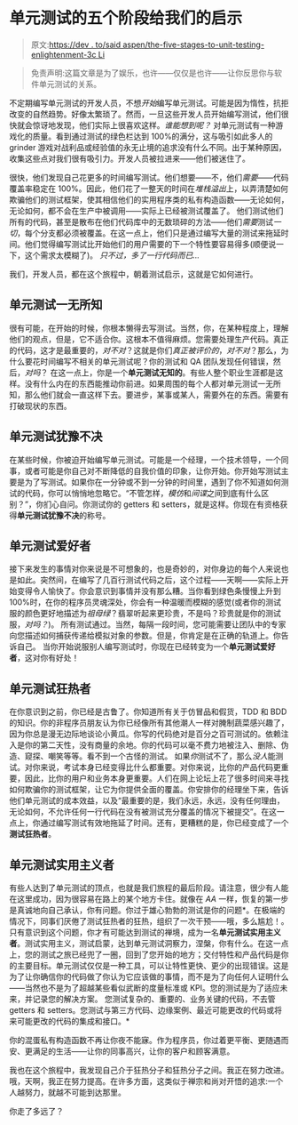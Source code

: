 # 单元测试的五个阶段给我们的启示

> 原文:[https://dev . to/said aspen/the-five-stages-to-unit-testing-enlightenment-3c Li](https://dev.to/saidaspen/the-five-stages-to-unit-testing-enlightenment-3cli)

> 免责声明:这篇文章是为了娱乐，也许——仅仅是也许——让你反思你与软件单元测试的关系。

不定期编写单元测试的开发人员，不想*开始*编写单元测试。可能是因为惰性，抗拒改变的自然趋势。好像太繁琐了。然而，一旦这些开发人员开始编写测试，他们很快就会惊讶地发现，他们实际上很喜欢这样。*谁能想到呢？*
对单元测试有一种游戏化的质量。看到通过测试的绿色栏达到 100%的满分，这与吸引如此多人的 grinder 游戏对战利品或经验值的永无止境的追求没有什么不同。出于某种原因，收集这些点对我们很有吸引力。开发人员被拉进来——他们被迷住了。

很快，他们发现自己花更多的时间编写测试。他们想要——不，他们*需要*——代码覆盖率稳定在 100%。因此，他们花了一整天的时间在*堆栈溢出*上，以弄清楚如何欺骗他们的测试框架，使其相信他们的实用程序类的私有构造函数——无论如何，无论如何，都不会在生产中被调用——实际上已经被测试覆盖了。
他们测试他们所有的代码，甚至是散布在他们代码库中的无数琐碎的方法——他们*需要*测试*一切*，每个分支都必须被覆盖。在这一点上，他们只是通过编写大量的测试来拖延时间。他们觉得编写测试比开始他们的用户需要的下一个特性要容易得多(顺便说一下，这个需求太模糊了)。
*只不过，多了一行代码而已...*

我们，开发人员，都在这个旅程中，朝着测试启示，这就是它如何进行。

## [](#unit-testing-ignorant)单元测试一无所知

很有可能，在开始的时候，你根本懒得去写测试。当然，你，在某种程度上，理解他们的观点，但是，它不适合你。这根本不值得麻烦。您需要处理生产代码。真正的代码，这才是最重要的，*对不对*？这就是你们*真正被评价的*，*对不对*？那么，为什么要花时间编写不相关的单元测试呢？你的测试和 QA 团队发现任何错误，然后，*对吗*？
在这一点上，你是一个**单元测试无知的**。有些人整个职业生涯都是这样。没有什么内在的东西能推动你前进。如果周围的每个人都对单元测试一无所知，那么他们就会一直这样下去。要进步，某事或某人，需要外在的东西。需要有打破现状的东西。

## [](#unit-testing-hesitant)单元测试犹豫不决

在某些时候，你被迫开始编写单元测试。可能是一个经理，一个技术领导，一个同事，或者可能是你自己对不断降低的自我价值的印象，让你开始。你开始写测试主要是为了写测试。如果你在一分钟或不到一分钟的时间里，遇到了你不知道如何测试的代码，你可以悄悄地忽略它。“不管怎样，*模仿*和*间谍*之间到底有什么区别？”，你扪心自问。你测试你的 getters 和 setters，就是这样。你现在有资格获得**单元测试犹豫不决**的称号。

## [](#unit-testing-enthusiast)单元测试爱好者

接下来发生的事情对你来说是不可想象的，也是奇妙的，对你身边的每个人来说也是如此。突然间，在编写了几百行测试代码之后，这个过程——天啊——实际上开始变得令人愉快了。你会意识到事情并没有那么糟。当你看到绿色条慢慢上升到 100%时，在你的程序员灵魂深处，你会有一种温暖而模糊的感觉(或者你的测试服的颜色更好地描述为*祖母绿*？翡翠听起来更珍贵，不是吗？珍贵就是你的测试服，*对吗？*)。
所有测试通过。当然，每隔一段时间，您可能需要让团队中的专家向您描述如何捕获传递给模拟对象的参数。但是，你肯定是在正确的轨道上。你告诉自己。
当你开始说服别人编写测试时，你现在已经转变为一个**单元测试爱好者**，这对你有好处！

## [](#unit-testing-fanatic)单元测试狂热者

在你意识到之前，你已经是古鲁了。你知道所有关于仿冒品和假货，TDD 和 BDD 的知识。你的非程序员朋友认为你已经像所有其他潮人一样对腌制蔬菜感兴趣了，因为你总是漫无边际地谈论小黄瓜。你写的代码绝对是百分之百可测试的。依赖注入是你的第二天性，没有商量的余地。你的代码可以毫不费力地被注入、删除、伪造、窥探、嘲笑等等。看不到一个古怪的测试。
如果*你*测试不了，那么*没人*能测试。对你来说，考试本身已经变得比什么都重要。对你来说，比你的产品代码更重要，因此，比你的用户和业务本身更重要。人们在网上论坛上花了很多时间来寻找如何欺骗你的测试框架，让它为你提供全面的覆盖。你安排你的经理坐下来，告诉他们单元测试的成本效益，以及“最重要的是，我们永远，永远，没有任何理由，无论如何，不允许任何一行代码在没有被测试充分覆盖的情况下被提交”。在这一点上，你通过编写测试有效地拖延了时间。还有，更糟糕的是，你已经变成了一个**测试狂热者**。

## [](#unit-testing-pragmatist)单元测试实用主义者

有些人达到了单元测试的顶点，也就是我们旅程的最后阶段。请注意，很少有人能在这里成功，因为很容易在路上的某个地方卡住。就像在 *AA* 一样，恢复的第一步是真诚地向自己承认，你有问题。你过于雄心勃勃的测试是你的问题*。在极端的情况下，同事们厌倦了测试狂热者的狂热，组织了一次干预——哦，多么尴尬！。
只有意识到这个问题，你才有可能达到测试的禅境，成为一名**单元测试实用主义者**。测试实用主义，测试启蒙，达到单元测试洞察力，涅槃，你有什么。在这一点上，您的测试之旅已经兜了一圈，回到了您开始的地方；交付特性和产品代码是你的主要目标。单元测试仅仅是一种工具，可以让特性更快、更少的出现错误。这是为了让你确信你的代码做了你认为它应该做的事情，而不是为了向任何人证明什么——当然也不是为了超越某些看似武断的度量标准或 KPI。您的测试是为了适应未来，并记录您的解决方案。
您测试复杂的、重要的、业务关键的代码，不去管 getters 和 setters。您测试与第三方代码、边缘案例、最近可能更改的代码或将来可能更改的代码的集成和接口。*

你的混蛋私有构造函数不再让你夜不能寐。作为程序员，你过着更平衡、更随遇而安、更满足的生活——让你的同事高兴，让你的客户和顾客满意。

我也在这个旅程中，我发现自己介于狂热分子和狂热分子之间。我正在努力改进。哦，天啊，我正在努力提高。在许多方面，这类似于禅宗和尚对开悟的追求:一个人越努力，就越不可能到达那里。

你走了多远了？